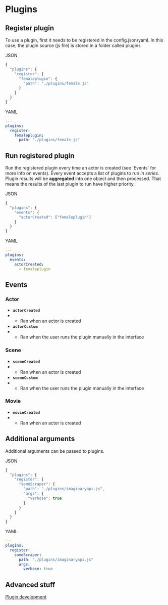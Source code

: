 # Plugins

## Register plugin

To use a plugin, first it needs to be registered in the config.json/yaml.
In this case, the plugin source (js file) is stored in a folder called plugins

JSON

```javascript
{
  "plugins": {
    "register": {
      "femaleplugin": {
        "path": "./plugins/female.js"
      }
    }
  }
}
```

YAML

```yaml
---
plugins:
  register:
    femaleplugin:
      path: "./plugins/female.js"
```

## Run registered plugin

Run the registered plugin every time an actor is created (see 'Events' for more info on events).
Every event accepts a list of plugins to run _in series_.
Plugin results will be **aggregated** into one object and then processed.
That means the results of the last plugin to run have higher priority.

JSON

```javascript
{
  "plugins": {
    "events": {
      "actorCreated": ["femaleplugin"]
    }
  }
}
```

YAML

```yaml
---
plugins:
  events:
    actorCreated:
      - femaleplugin
```

## Events

### Actor

- **`actorCreated`**
- - Ran when an actor is created
- **`actorCustom`**
- - Ran when the user runs the plugin manually in the interface

### Scene

- **`sceneCreated`**
- - Ran when an actor is created
- **`sceneCustom`**
- - Ran when the user runs the plugin manually in the interface

### Movie

- **`movieCreated`**
- - Ran when an actor is created

## Additional arguments

Additional arguments can be passed to plugins.

JSON

```javascript
{
  "plugins": {
    "register": {
      "someScraper": {
        "path": "./plugins/imaginaryapi.js",
        "args": {
          "verbose": true
        }
      }
    }
  }
}
```

YAML

```yaml
---
plugins:
  register:
    someScraper:
      path: "./plugins/imaginaryapi.js"
      args:
        verbose: true
```

## Advanced stuff

[Plugin development](plugin-development)
